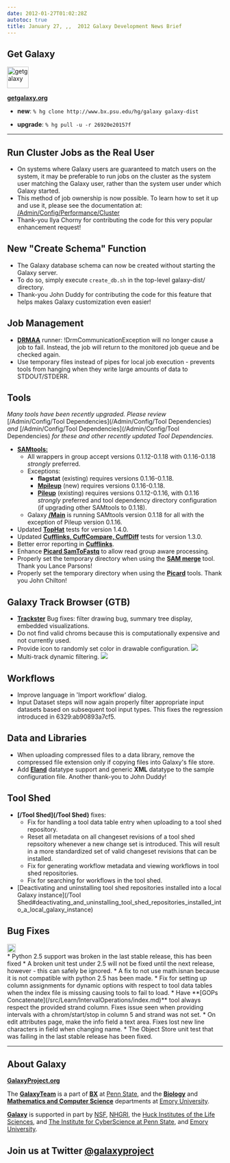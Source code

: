 ```yaml
---
date: 2012-01-27T01:02:28Z
autotoc: true
title: January 27, ,,  2012 Galaxy Development News Brief
---
```


<div class='right'></div>

## Get Galaxy

<div class='left'><a href='http://getgalaxy.org/'><img src='http://galaxy.psu.edu/static/getgalaxy.png' alt='getgalaxy' width="50px" /></a></div>

 **[getgalaxy.org](http://getgalaxy.org)** 

* **new**: `% hg clone http://www.bx.psu.edu/hg/galaxy galaxy-dist`

* **upgrade**: `% hg pull -u -r 26920e20157f`

---


## Run Cluster Jobs as the Real User
* On systems where Galaxy users are guaranteed to match users on the system, it may be preferable to run jobs on the cluster as the system user matching the Galaxy user, rather than the system user under which Galaxy started.  
* This method of job ownership is now possible.  To learn how to set it up and use it, please see the documentation at: [/Admin/Config/Performance/Cluster](/src/Admin/Config/Performance/Cluster/index.md)
* Thank-you Ilya Chorny for contributing the code for this very popular enhancement request!

## New "Create Schema" Function
* The Galaxy database schema can now be created without starting the Galaxy server.
* To do so, simply execute `create_db.sh` in the top-level galaxy-dist/ directory.
* Thank-you John Duddy for contributing the code for this feature that helps makes Galaxy customization even easier!

## Job Management
* **[DRMAA](http://www.drmaa.org/)** runner: !DrmCommunicationException will no longer cause a job to fail.  Instead, the job will return to the monitored job queue and be checked again.
* Use temporary files instead of pipes for local job execution - prevents tools from hanging when they write large amounts of data to STDOUT/STDERR.

## Tools
*Many tools have been recently upgraded. Please review* [/Admin/Config/Tool Dependencies](/Admin/Config/Tool Dependencies) *and* [/Admin/Config/Tool Dependencies](/Admin/Config/Tool Dependencies) *for these and other recently updated Tool Dependencies.*
* **[SAMtools:](http://samtools.sourceforge.net/)**
  * All wrappers in group accept versions 0.1.12-0.1.18 with 0.1.16-0.1.18 *strongly* preferred.
  * Exceptions:
    * **flagstat** (existing) requires versions 0.1.16-0.1.18.
    * **[Mpileup](http://samtools.sourceforge.net/mpileup.shtml)** (new) requires versions 0.1.16-0.1.18.
    * **[Pileup](http://samtools.sourceforge.net/pileup.shtml)** (existing) requires versions 0.1.12-0.1.16, with 0.1.16 *strongly* preferred and tool dependency directory configuration (if upgrading other SAMtools to 0.1.18).
  * Galaxy **[/Main](/src/Main/index.md)** is running SAMtools version 0.1.18 for all with the exception of Pileup version 0.1.16.
* Updated **[TopHat](http://tophat.cbcb.umd.edu/)** tests for version 1.4.0.
* Updated **[Cufflinks, CuffCompare, CuffDiff](http://cufflinks.cbcb.umd.edu/)** tests for version 1.3.0.
* Better error reporting in **[Cufflinks](http://cufflinks.cbcb.umd.edu/)**.
* Enhance **[Picard SamToFastq](http://picard.sourceforge.net/javadoc/net/sf/picard/sam/SamToFastq.html)** to allow read group aware processing.
* Properly set the temporary directory when using the **[SAM merge](http://samtools.sourceforge.net/samtools.shtml)** tool. Thank you Lance Parsons!
* Properly set the temporary directory when using the **[Picard](http://picard.sourceforge.net/)** tools. Thank you John Chilton!

## Galaxy Track Browser (GTB)
* **[Trackster](/src/Learn/Visualization/index.md)** Bug fixes: filter drawing bug, summary tree display, embedded visualizations.
* Do not find valid chroms because this is computationally expensive and not currently used.
* Provide icon to randomly set color in drawable configuration.
![](/Images/NewsGraphics/2012_01_27_random-color-chooser.png)
* Multi-track dynamic filtering.
![](/Images/NewsGraphics/2012_01_27_multi-track-filtering.png)

## Workflows
* Improve language in 'Import workflow' dialog.
* Input Dataset steps will now again properly filter appropriate input datasets based on subsequent tool input types.  This fixes the regression introduced in 6329:ab90893a7cf5.

## Data and Libraries
* When uploading compressed files to a data library, remove the compressed file extension only if copying files into Galaxy's file store.
* Add **[Eland](http://www.illumina.com/help/SequencingAnalysisWorkflow/Content/Vault/Informatics/Sequencing_Analysis/CASAVA/swSEQ_mCA_AppElandCASAVA1.htm)** datatype support and generic **XML** datatype to the sample configuration file. Another thank-you to John Duddy!

## Tool Shed
* **[/Tool Shed](/Tool Shed)** fixes:
  * Fix for handling a tool data table entry when uploading to a tool shed repository.
  * Reset all metadata on all changeset revisions of a tool shed repsoitory whenever a new change set is introduced. This will result in a more standardized set of valid changeset revisions that can be installed.
  * Fix for generating workflow metadata and viewing workflows in tool shed repositories.
  * Fix for searching for workflows in the tool shed.
* [Deactivating and uninstalling tool shed repositories installed into a local Galaxy instance](/Tool Shed#deactivating_and_uninstalling_tool_shed_repositories_installed_into_a_local_galaxy_instance)

## Bug Fixes
<div class='right'><a href='/Support'><img src='/Images/Icons/bug.png' alt='bugs' width="20" /></a></div> 
* Python 2.5 support was broken in the last stable release, this has been fixed 
* A broken unit test under 2.5 will not be fixed until the next release, however - this can safely be ignored.
* A fix to not use math.isnan because it is not compatible with python 2.5 has been made.
* Fix for setting up column assignments for dynamic options with respect to tool data tables when the index file is missing causing tools to fail to load.
* Have **[GOPs Concatenate](/src/Learn/IntervalOperations/index.md)** tool always respect the provided strand column. Fixes issue seen when providing intervals with a chrom/start/stop in column 5 and strand was not set.
* On edit attributes page, make the info field a text area. Fixes lost new line characters in field when changing name.
* The Object Store unit test that was failing in the last stable release has been fixed.

---

## About Galaxy
**[GalaxyProject.org](http://galaxyproject.org)**

The **[GalaxyTeam](http://bitbucket.org/galaxy/galaxy-central/wiki/GalaxyTeam/)** is a part of **[BX](http://www.bx.psu.edu/)** at [Penn State](http://www.psu.edu/), and the **[Biology](http://www.biology.emory.edu/)** and **[Mathematics and Computer Science](http://www.mathcs.emory.edu/)** departments at [Emory University](http://www.emory.edu/home/index.html/). 

**[Galaxy](http://usegalaxy.org )** is supported in part by [NSF](http://www.nsf.gov/), [NHGRI](http://www.genome.gov/), the [Huck Institutes of the Life Sciences](http://www.huck.psu.edu/), and [The Institute for CyberScience at Penn State](http://www.ics.psu.edu/), and [Emory University](http://www.emory.edu/home/index.html).

Join us at **Twitter [@galaxyproject](http://twitter.com/#galaxyproject)**
---
